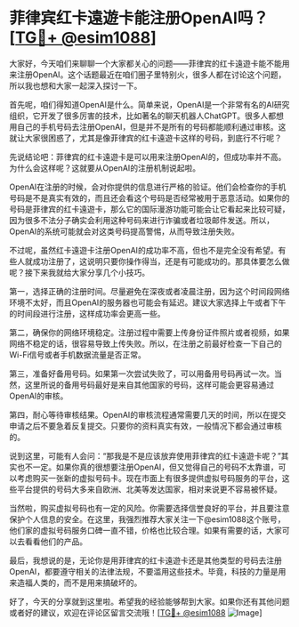 # 菲律宾红卡遠遊卡能注册OpenAI吗？[[TG💪+ @esim1088](https://t.me/s/esim1088)]

大家好，今天咱们来聊聊一个大家都关心的问题——菲律宾的红卡遠遊卡能不能用来注册OpenAI。这个话题最近在咱们圈子里特别火，很多人都在讨论这个问题，所以我也想和大家一起深入探讨一下。

首先呢，咱们得知道OpenAI是什么。简单来说，OpenAI是一个非常有名的AI研究组织，它开发了很多厉害的技术，比如著名的聊天机器人ChatGPT。很多人都想用自己的手机号码去注册OpenAI，但是并不是所有的号码都能顺利通过审核。这就让大家很困惑了，尤其是像菲律宾的红卡遠遊卡这样的号码，到底行不行呢？

先说结论吧：菲律宾的红卡遠遊卡是可以用来注册OpenAI的，但成功率并不高。为什么会这样呢？这就要从OpenAI的注册机制说起啦。

OpenAI在注册的时候，会对你提供的信息进行严格的验证。他们会检查你的手机号码是不是真实有效的，而且还会看这个号码是否经常被用于恶意活动。如果你的号码是菲律宾的红卡遠遊卡，那么它的国际漫游功能可能会让它看起来比较可疑，因为很多不法分子确实会利用这种号码来进行诈骗或者垃圾邮件发送。所以，OpenAI的系统可能就会对这类号码提高警惕，从而导致注册失败。

不过呢，虽然红卡遠遊卡注册OpenAI的成功率不高，但也不是完全没有希望。有些人就成功注册了，这说明只要你操作得当，还是有可能成功的。那具体要怎么做呢？接下来我就给大家分享几个小技巧。

第一，选择正确的注册时间。尽量避免在深夜或者凌晨注册，因为这个时间段网络环境不太好，而且OpenAI的服务器也可能会有延迟。建议大家选择上午或者下午的时间段进行注册，这样成功率会更高一些。

第二，确保你的网络环境稳定。注册过程中需要上传身份证件照片或者视频，如果网络不稳定的话，很容易导致上传失败。所以，在注册之前最好检查一下自己的Wi-Fi信号或者手机数据流量是否正常。

第三，准备好备用号码。如果第一次尝试失败了，可以用备用号码再试一次。当然，这里所说的备用号码最好是来自其他国家的号码，这样可能会更容易通过OpenAI的审核。

第四，耐心等待审核结果。OpenAI的审核流程通常需要几天的时间，所以在提交申请之后不要急着反复提交。只要你的资料真实有效，一般情况下都会通过审核的。

说到这里，可能有人会问：“那我是不是应该放弃使用菲律宾的红卡遠遊卡呢？”其实也不一定。如果你真的很想要注册OpenAI，但又觉得自己的号码不太靠谱，可以考虑购买一张新的虚拟号码卡。现在市面上有很多提供虚拟号码服务的平台，这些平台提供的号码大多来自欧洲、北美等发达国家，相对来说更不容易被怀疑。

当然啦，购买虚拟号码也有一定的风险。你需要选择信誉良好的平台，并且要注意保护个人信息的安全。在这里，我强烈推荐大家关注一下@esim1088这个账号，他们家的虚拟号码服务口碑一直不错，价格也比较合理。如果有需要的话，大家可以去看看他们的产品。

最后，我想说的是，无论你是用菲律宾的红卡遠遊卡还是其他类型的号码去注册OpenAI，都要遵守相关的法律法规，不要滥用这些技术。毕竟，科技的力量是用来造福人类的，而不是用来搞破坏的。

好了，今天的分享就到这里啦。希望我的经验能够帮到大家。如果你还有其他问题或者好的建议，欢迎在评论区留言交流哦！[[TG💪+ @esim1088](https://t.me/s/esim1088) ![Image](https://i.postimg.cc/4NQfJmqS/Snipaste-2025-05-13-00-14-12.png)]
